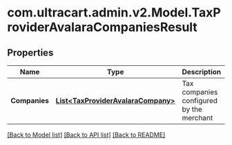 # com.ultracart.admin.v2.Model.TaxProviderAvalaraCompaniesResult
## Properties

Name | Type | Description | Notes
------------ | ------------- | ------------- | -------------
**Companies** | [**List&lt;TaxProviderAvalaraCompany&gt;**](TaxProviderAvalaraCompany.md) | Tax companies configured by the merchant | [optional] 


[[Back to Model list]](../README.md#documentation-for-models) [[Back to API list]](../README.md#documentation-for-api-endpoints) [[Back to README]](../README.md)

